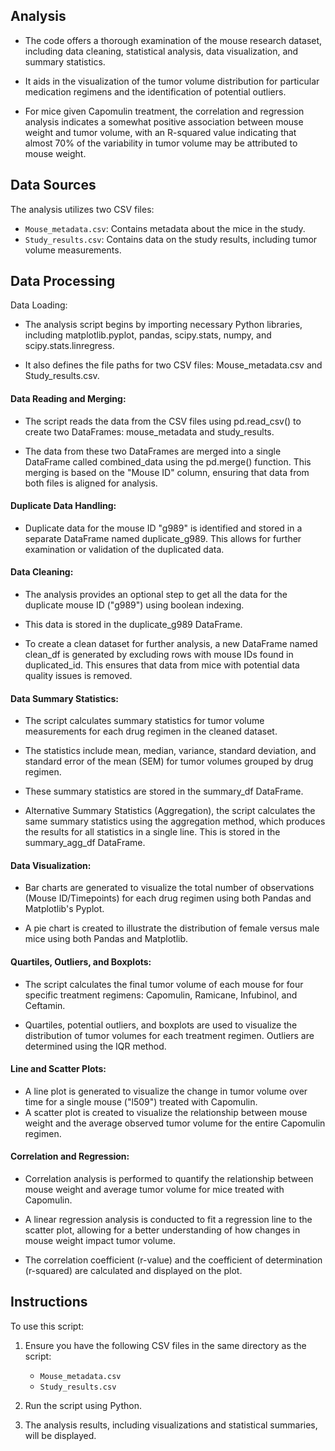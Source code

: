 ## Analysis

- The code offers a thorough examination of the mouse research dataset, including data cleaning, statistical analysis, data visualization, and summary statistics.

- It aids in the visualization of the tumor volume distribution for particular medication regimens and the identification of potential outliers.

- For mice given Capomulin treatment, the correlation and regression analysis indicates a somewhat positive association between mouse weight and tumor volume, with an R-squared value indicating that almost 70% of the variability in tumor volume may be attributed to mouse weight.



## Data Sources

The analysis utilizes two CSV files:

- `Mouse_metadata.csv`: Contains metadata about the mice in the study.
- `Study_results.csv`: Contains data on the study results, including tumor volume measurements.

## Data Processing

Data Loading:

- The analysis script begins by importing necessary Python libraries, including matplotlib.pyplot, pandas, scipy.stats, numpy, and scipy.stats.linregress.

- It also defines the file paths for two CSV files: Mouse_metadata.csv and Study_results.csv.

#### Data Reading and Merging:

- The script reads the data from the CSV files using pd.read_csv() to create two DataFrames: mouse_metadata and study_results.

- The data from these two DataFrames are merged into a single DataFrame called combined_data using the pd.merge() function. This merging is based on the "Mouse ID" column, ensuring that data from both files is aligned for analysis.

#### Duplicate Data Handling:

- Duplicate data for the mouse ID "g989" is identified and stored in a separate DataFrame named duplicate_g989. This allows for further examination or validation of the duplicated data.

#### Data Cleaning:

- The analysis provides an optional step to get all the data for the duplicate mouse ID ("g989") using boolean indexing. 

- This data is stored in the duplicate_g989 DataFrame.

- To create a clean dataset for further analysis, a new DataFrame named clean_df is generated by excluding rows with mouse IDs found in duplicated_id. This ensures that data from mice with potential data quality issues is removed.

#### Data Summary Statistics:

- The script calculates summary statistics for tumor volume measurements for each drug regimen in the cleaned dataset.

- The statistics include mean, median, variance, standard deviation, and standard error of the mean (SEM) for tumor volumes grouped by drug regimen.

- These summary statistics are stored in the summary_df DataFrame.

- Alternative Summary Statistics (Aggregation), the script calculates the same summary statistics using the aggregation method, which produces the results for all statistics in a single line. This is stored in the summary_agg_df DataFrame.

#### Data Visualization:

- Bar charts are generated to visualize the total number of observations (Mouse ID/Timepoints) for each drug regimen using both Pandas and Matplotlib's Pyplot.

- A pie chart is created to illustrate the distribution of female versus male mice using both Pandas and Matplotlib.

#### Quartiles, Outliers, and Boxplots:

- The script calculates the final tumor volume of each mouse for four specific treatment regimens: Capomulin, Ramicane, Infubinol, and Ceftamin.

- Quartiles, potential outliers, and boxplots are used to visualize the distribution of tumor volumes for each treatment regimen. Outliers are determined using the IQR method.

#### Line and Scatter Plots:

- A line plot is generated to visualize the change in tumor volume over time for a single mouse ("l509") treated with Capomulin.
- A scatter plot is created to visualize the relationship between mouse weight and the average observed tumor volume for the entire Capomulin regimen.

#### Correlation and Regression:

- Correlation analysis is performed to quantify the relationship between mouse weight and average tumor volume for mice treated with Capomulin.

- A linear regression analysis is conducted to fit a regression line to the scatter plot, allowing for a better understanding of how changes in mouse weight impact tumor volume.

- The correlation coefficient (r-value) and the coefficient of determination (r-squared) are calculated and displayed on the plot.

## Instructions

To use this script:

1. Ensure you have the following CSV files in the same directory as the script:
   - `Mouse_metadata.csv`
   - `Study_results.csv`

2. Run the script using Python.

3. The analysis results, including visualizations and statistical summaries, will be displayed.
